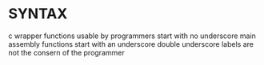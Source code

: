 # SYNTAX
  
  c wrapper functions usable by programmers start with no underscore
  main assembly functions start with an underscore
  double underscore labels are not the consern of the programmer
